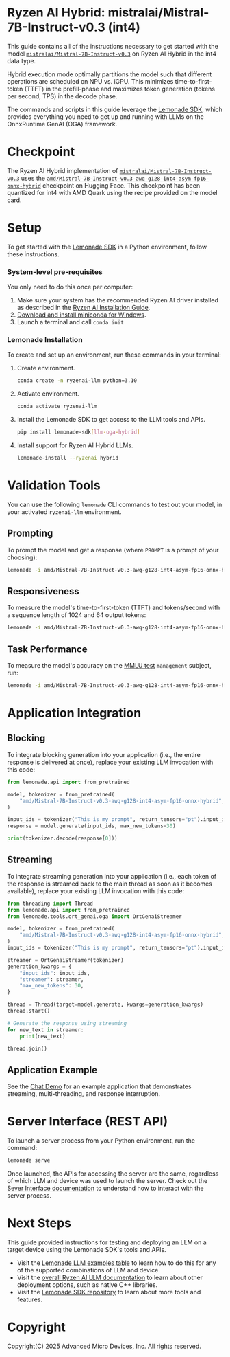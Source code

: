 # Ryzen AI Hybrid: mistralai/Mistral-7B-Instruct-v0.3 (int4)

This guide contains all of the instructions necessary to get started with the model [`mistralai/Mistral-7B-Instruct-v0.3`](https://huggingface.co/mistralai/Mistral-7B-Instruct-v0.3) on Ryzen AI Hybrid in the int4 data type.

Hybrid execution mode optimally partitions the model such that different operations are scheduled on NPU vs. iGPU. This minimizes time-to-first-token (TTFT) in the prefill-phase and maximizes token generation (tokens per second, TPS) in the decode phase.

The commands and scripts in this guide leverage the [Lemonade SDK](https://github.com/lemonade-sdk/lemonade), which provides everything you need to get up and running with LLMs on the OnnxRuntime GenAI (OGA) framework.

# Checkpoint

The Ryzen AI Hybrid implementation of [`mistralai/Mistral-7B-Instruct-v0.3`](https://huggingface.co/mistralai/Mistral-7B-Instruct-v0.3) uses the [`amd/Mistral-7B-Instruct-v0.3-awq-g128-int4-asym-fp16-onnx-hybrid`](https://huggingface.co/amd/Mistral-7B-Instruct-v0.3-awq-g128-int4-asym-fp16-onnx-hybrid) checkpoint on Hugging Face. This checkpoint has been quantized for int4 with AMD Quark using the recipe provided on the model card.

# Setup

To get started with the [Lemonade SDK](https://github.com/lemonade-sdk/lemonade) in a Python environment, follow these instructions.

### System-level pre-requisites

You only need to do this once per computer:

1. Make sure your system has the recommended Ryzen AI driver installed as described in the [Ryzen AI Installation Guide](https://ryzenai.docs.amd.com/en/latest/inst.html#install-npu-drivers).
1. [Download and install miniconda for Windows](https://repo.anaconda.com/miniconda/Miniconda3-latest-Windows-x86_64.exe). 
1. Launch a terminal and call `conda init`

### Lemonade Installation

To create and set up an environment, run these commands in your terminal:

1. Create environment.
    ```bash
    conda create -n ryzenai-llm python=3.10
    ```

2. Activate environment.
    ```bash
    conda activate ryzenai-llm
    ```

3. Install the Lemonade SDK to get access to the LLM tools and APIs.
    ```bash
    pip install lemonade-sdk[llm-oga-hybrid]
    ```

4. Install support for Ryzen AI Hybrid LLMs.
    ```bash
    lemonade-install --ryzenai hybrid
    ```

# Validation Tools

You can use the following `lemonade` CLI commands to test out your model, in your activated `ryzenai-llm` environment.

## Prompting

To prompt the model and get a response (where `PROMPT` is a prompt of your choosing):

```bash
lemonade -i amd/Mistral-7B-Instruct-v0.3-awq-g128-int4-asym-fp16-onnx-hybrid oga-load --device hybrid --dtype int4 llm-prompt --max-new-tokens 64 -p PROMPT
```

## Responsiveness

To measure the model's time-to-first-token (TTFT) and tokens/second with a sequence length of 1024 and 64 output tokens:

```bash
lemonade -i amd/Mistral-7B-Instruct-v0.3-awq-g128-int4-asym-fp16-onnx-hybrid oga-load --device hybrid --dtype int4 oga-bench --warmup-iterations 5 --iterations 10 --prompt 1024 --output-tokens 64
```

## Task Performance

To measure the model's accuracy on the [MMLU test](https://github.com/lemonade-sdk/lemonade/blob/main/docs/mmlu_accuracy.md) `management` subject, run:

```bash
lemonade -i amd/Mistral-7B-Instruct-v0.3-awq-g128-int4-asym-fp16-onnx-hybrid oga-load --device hybrid --dtype int4 accuracy-mmlu --tests management
```

# Application Integration

## Blocking

To integrate blocking generation into your application (i.e., the entire response is delivered at once), replace your existing LLM invocation with this code:

```python
from lemonade.api import from_pretrained

model, tokenizer = from_pretrained(
    "amd/Mistral-7B-Instruct-v0.3-awq-g128-int4-asym-fp16-onnx-hybrid", recipe="oga-hybrid"
)

input_ids = tokenizer("This is my prompt", return_tensors="pt").input_ids
response = model.generate(input_ids, max_new_tokens=30)

print(tokenizer.decode(response[0]))
```

## Streaming

To integrate streaming generation into your application (i.e., each token of the response is streamed back to the main thread as soon as it becomes available), replace your existing LLM invocation with this code:

```python
from threading import Thread
from lemonade.api import from_pretrained
from lemonade.tools.ort_genai.oga import OrtGenaiStreamer

model, tokenizer = from_pretrained(
    "amd/Mistral-7B-Instruct-v0.3-awq-g128-int4-asym-fp16-onnx-hybrid", recipe="oga-hybrid"
)
input_ids = tokenizer("This is my prompt", return_tensors="pt").input_ids

streamer = OrtGenaiStreamer(tokenizer)
generation_kwargs = {
    "input_ids": input_ids,
    "streamer": streamer,
    "max_new_tokens": 30,
}

thread = Thread(target=model.generate, kwargs=generation_kwargs)
thread.start()

# Generate the response using streaming
for new_text in streamer:
    print(new_text)

thread.join()
```

## Application Example

See the [Chat Demo](https://github.com/lemonade-sdk/lemonade/blob/main/examples/demos/chat/chat_hybrid.py) for an example application that demonstrates streaming, multi-threading, and response interruption.

# Server Interface (REST API)

To launch a server process from your Python environment, run the command:

```bash
lemonade serve
```

Once launched, the APIs for accessing the server are the same, regardless of which LLM and device was used to launch the server. Check out the [Sever Interface documentation](https://ryzenai.docs.amd.com/en/latest/llm/server_interface.html) to understand how to interact with the server process.

# Next Steps

This guide provided instructions for testing and deploying an LLM on a target device using the Lemonade SDK's tools and APIs. 

- Visit the [Lemonade LLM examples table](../README.md) to learn how to do this for any of the supported combinations of LLM and device.
- Visit the [overall Ryzen AI LLM documentation](https://ryzenai.docs.amd.com/en/latest/llm/overview.html#) to learn about other deployment options, such as native C++ libraries.
- Visit the [Lemonade SDK repository](https://github.com/lemonade-sdk/lemonade) to learn about more tools and features.

# Copyright

Copyright(C) 2025 Advanced Micro Devices, Inc. All rights reserved.